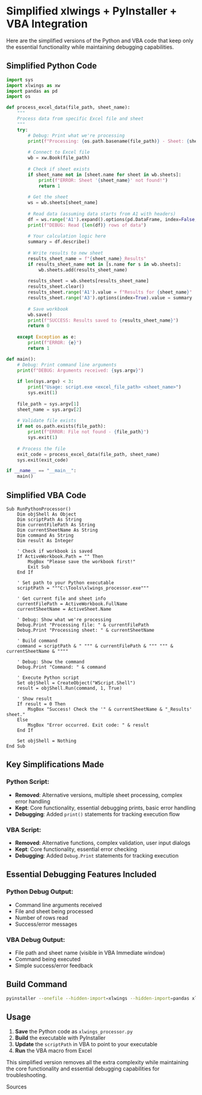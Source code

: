 # Simplified xlwings + PyInstaller + VBA Integration

Here are the simplified versions of the Python and VBA code that keep only the essential functionality while maintaining debugging capabilities.

## Simplified Python Code

```python
import sys
import xlwings as xw
import pandas as pd
import os

def process_excel_data(file_path, sheet_name):
    """
    Process data from specific Excel file and sheet
    """
    try:
        # Debug: Print what we're processing
        print(f"Processing: {os.path.basename(file_path)} - Sheet: {sheet_name}")
        
        # Connect to Excel file
        wb = xw.Book(file_path)
        
        # Check if sheet exists
        if sheet_name not in [sheet.name for sheet in wb.sheets]:
            print(f"ERROR: Sheet '{sheet_name}' not found!")
            return 1
        
        # Get the sheet
        ws = wb.sheets[sheet_name]
        
        # Read data (assuming data starts from A1 with headers)
        df = ws.range('A1').expand().options(pd.DataFrame, index=False, header=True).value
        print(f"DEBUG: Read {len(df)} rows of data")
        
        # Your calculation logic here
        summary = df.describe()
        
        # Write results to new sheet
        results_sheet_name = f"{sheet_name}_Results"
        if results_sheet_name not in [s.name for s in wb.sheets]:
            wb.sheets.add(results_sheet_name)
        
        results_sheet = wb.sheets[results_sheet_name]
        results_sheet.clear()
        results_sheet.range('A1').value = f"Results for {sheet_name}"
        results_sheet.range('A3').options(index=True).value = summary
        
        # Save workbook
        wb.save()
        print(f"SUCCESS: Results saved to {results_sheet_name}")
        return 0
        
    except Exception as e:
        print(f"ERROR: {e}")
        return 1

def main():
    # Debug: Print command line arguments
    print(f"DEBUG: Arguments received: {sys.argv}")
    
    if len(sys.argv) < 3:
        print("Usage: script.exe <excel_file_path> <sheet_name>")
        sys.exit(1)
    
    file_path = sys.argv[1]
    sheet_name = sys.argv[2]
    
    # Validate file exists
    if not os.path.exists(file_path):
        print(f"ERROR: File not found - {file_path}")
        sys.exit(1)
    
    # Process the file
    exit_code = process_excel_data(file_path, sheet_name)
    sys.exit(exit_code)

if __name__ == "__main__":
    main()
```

## Simplified VBA Code

```vba
Sub RunPythonProcessor()
    Dim objShell As Object
    Dim scriptPath As String
    Dim currentFilePath As String
    Dim currentSheetName As String
    Dim command As String
    Dim result As Integer
    
    ' Check if workbook is saved
    If ActiveWorkbook.Path = "" Then
        MsgBox "Please save the workbook first!"
        Exit Sub
    End If
    
    ' Set path to your Python executable
    scriptPath = """C:\Tools\xlwings_processor.exe"""
    
    ' Get current file and sheet info
    currentFilePath = ActiveWorkbook.FullName
    currentSheetName = ActiveSheet.Name
    
    ' Debug: Show what we're processing
    Debug.Print "Processing file: " & currentFilePath
    Debug.Print "Processing sheet: " & currentSheetName
    
    ' Build command
    command = scriptPath & " """ & currentFilePath & """ """ & currentSheetName & """"
    
    ' Debug: Show the command
    Debug.Print "Command: " & command
    
    ' Execute Python script
    Set objShell = CreateObject("WScript.Shell")
    result = objShell.Run(command, 1, True)
    
    ' Show result
    If result = 0 Then
        MsgBox "Success! Check the '" & currentSheetName & "_Results' sheet."
    Else
        MsgBox "Error occurred. Exit code: " & result
    End If
    
    Set objShell = Nothing
End Sub
```

## Key Simplifications Made

### Python Script:
- **Removed**: Alternative versions, multiple sheet processing, complex error handling
- **Kept**: Core functionality, essential debugging prints, basic error handling
- **Debugging**: Added `print()` statements for tracking execution flow

### VBA Script:
- **Removed**: Alternative functions, complex validation, user input dialogs
- **Kept**: Core functionality, essential error checking
- **Debugging**: Added `Debug.Print` statements for tracking execution

## Essential Debugging Features Included

### Python Debug Output:
- Command line arguments received
- File and sheet being processed
- Number of rows read
- Success/error messages

### VBA Debug Output:
- File path and sheet name (visible in VBA Immediate window)
- Command being executed
- Simple success/error feedback

## Build Command

```bash
pyinstaller --onefile --hidden-import=xlwings --hidden-import=pandas xlwings_processor.py
```

## Usage

1. **Save** the Python code as `xlwings_processor.py`
2. **Build** the executable with PyInstaller
3. **Update** the `scriptPath` in VBA to point to your executable
4. **Run** the VBA macro from Excel

This simplified version removes all the extra complexity while maintaining the core functionality and essential debugging capabilities for troubleshooting.

Sources
